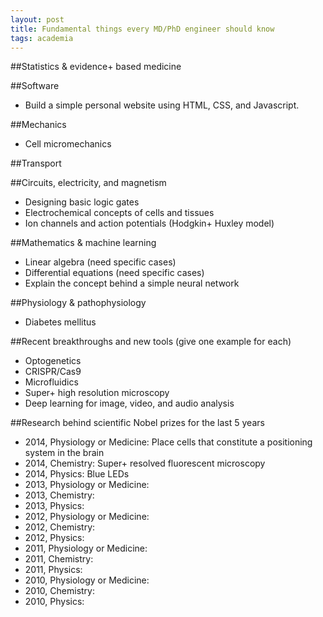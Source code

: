 ```yaml
---
layout: post
title: Fundamental things every MD/PhD engineer should know
tags: academia
---
```


##Statistics & evidence+ based medicine

##Software

+ Build a simple personal website using HTML, CSS, and Javascript.

##Mechanics

+ Cell micromechanics

##Transport

##Circuits, electricity, and magnetism

+ Designing basic logic gates
+ Electrochemical concepts of cells and tissues
+ Ion channels and action potentials (Hodgkin+ Huxley model)

##Mathematics & machine learning

+ Linear algebra (need specific cases)
+ Differential equations (need specific cases)
+ Explain the concept behind a simple neural network

##Physiology & pathophysiology

+ Diabetes mellitus

##Recent breakthroughs and new tools (give one example for each)

+ Optogenetics
+ CRISPR/Cas9
+ Microfluidics
+ Super+ high resolution microscopy
+ Deep learning for image, video, and audio analysis

##Research behind scientific Nobel prizes for the last 5 years

+ 2014, Physiology or Medicine: Place cells that constitute a positioning system in the brain
+ 2014, Chemistry: Super+ resolved fluorescent microscopy
+ 2014, Physics: Blue LEDs
+ 2013, Physiology or Medicine:
+ 2013, Chemistry:
+ 2013, Physics:
+ 2012, Physiology or Medicine:
+ 2012, Chemistry:
+ 2012, Physics:
+ 2011, Physiology or Medicine:
+ 2011, Chemistry:
+ 2011, Physics:
+ 2010, Physiology or Medicine:
+ 2010, Chemistry:
+ 2010, Physics:
